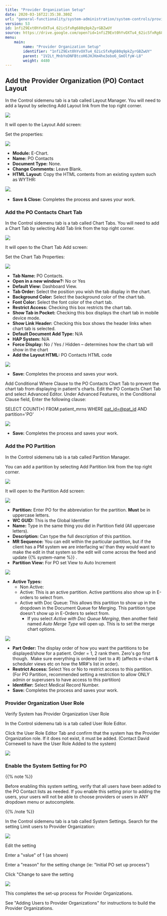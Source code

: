 ```yaml
---
title: "Provider Organization Setup"
date: 2020-03-16T22:35:38.380Z
url: "general-functionality/system-administration/system-controls/provider-organization-setup.html"
version: 53
id: 1nfiZ9Ext0hYvOXTu4_62icSfxRg680q9pkZyrGBZwUY
source: https://drive.google.com/open?id=1nfiZ9Ext0hYvOXTu4_62icSfxRg680q9pkZyrGBZwUY
menu:
    main:
        name: "Provider Organization Setup"
        identifier: "1nfiZ9Ext0hYvOXTu4_62icSfxRg680q9pkZyrGBZwUY"
        parent: "1V2Lt_MnbYoDNFBtcoH6JHJKm4he3obo6_GmOlfyW-L8"
        weight: 4480
---
```

## Add the Provider Organization (PO) Contact Layout

In the Control sidemenu tab is a tab called Layout Manager. You will need to add a layout by selecting Add Layout link from the top right corner.

![](../../../external_files/faa18fc351dc1a38f989214714b9a319.png)

It will open to the Layout Add screen:

Set the properties:

![](../../../external_files/9b911f9e72e62818ec328730c4281122.png)

* <strong>Module:</strong> E-Chart.
* <strong>Name:</strong> PO Contacts
* <strong>Document Type:</strong> None.
* <strong>Change Comments:</strong> Leave Blank.
* <strong>HTML Layout:</strong> Copy the HTML contents from an existing system such as WYTHR:

![](../../../external_files/ff58018b70ef48ba39763270e3880469.png).

* <strong>Save & Close:</strong> Completes the process and saves your work.

### Add the PO Contacts Chart Tab

In the Control sidemenu tab is a tab called Chart Tabs. You will need to add a Chart Tab by selecting Add Tab link from the top right corner.

![](../../../external_files/bcc9f0056197b6b835c6955a106253b0.png)

It will open to the Chart Tab Add screen:

Set the Chart Tab Properties:

![](../../../external_files/51e61a2957fbdf76ca0ef44ada9803cd.png)

* <strong>Tab Name:</strong> PO Contacts.
* <strong>Open in a new window?:</strong> No or Yes
* <strong>Default View:</strong> Dashboard View.
* <strong>Tab Order:</strong> Select the position you wish the tab display in the chart.
* <strong>Background Color:</strong> Select the background color of the chart tab.
* <strong>Font Color:</strong> Select the font color of the chart tab.
* <strong>Restrict Access:</strong> Checking this box restricts the chart tab.
* <strong>Show Tab in Pocket:</strong> Checking this box displays the chart tab in mobile device mode.
* <strong>Show Link Header:</strong> Checking this box shows the header links when chart tab is selected.
* <strong>Default Document Add Type:</strong> N/A
* <strong>HAP System:</strong> N/A
* <strong>Force Display:</strong> No / Yes / Hidden – determines how the chart tab will show in the chart
* <strong>Add the Layout HTML:</strong> PO Contacts HTML code

![](../../../external_files/8f7ac5049f5e36e179ad5ff1ff52d46e.png)

* <strong>Save:</strong> Completes the process and saves your work.

Add Conditional Where Clause to the PO Contacts Chart Tab to prevent the chart tab from displaying in patient's charts. Edit the PO Contacts Chart Tab and select Advanced Editor. Under Advanced Features, in the Conditional Clause field, Enter the following clause:

SELECT COUNT(*) FROM patient_mrns WHERE [pat_id=@pat_id](../../../mailto:pat_id=@pat_id) AND partition='PO'

![](../../../external_files/91ee24da57543cc4d9b7564e88c55a02.png)

* <strong>Save:</strong> Completes the process and saves your work.

### Add the PO Partition

In the Control sidemenu tab is a tab called Partition Manager.

You can add a partition by selecting Add Partition link from the top right corner.

![](../../../external_files/b4f749c04cb8bd1822da9f49fe9b5f44.png)

It will open to the Partition Add screen:

![](../../../external_files/f0bfa81f73aa99a44f8bfac31f964844.png)

* <strong>Partition:</strong> Enter PO for the abbreviation for the partition. <strong>Must</strong> be in uppercase letters.
* <strong>WC GUID:</strong> This is the Global Identifier
* <strong>Name:</strong> Type in the same thing you did in Partition field (All uppercase letters).
* <strong>Description:</strong> Can type the full description of this partition.
* <strong>MR Sequence:</strong> You can edit within the particular partition, but if the client has a PM system we are interfacing w/ than they would want to make the edit in that system so the edit will come across the feed and update {{% system-name %}} .
* <strong>Partition View:</strong> For PO set View to Auto Increment

![](../../../external_files/5be5c7a593f32ae31f69acf1180966cf.png)

* <strong>Active Types:</strong>
    * Non Active:
    * Active: This is an active partition. Active partitions also show up in E-orders to select from.
    * Active with Doc Queue: This allows this partition to show up in the dropdown in the Document Queue for Merging. This partition type doesn't show up in E-Orders to select from.
        * If you select <em>Active with Doc Queue Merging</em>, then another field named <em>Auto Merge Type</em> will open up. This is to set the merge chart options.

![](../../../external_files/7ca13be6603ab9de40c4fb160b5492ac.png)

* <strong>Part Order:</strong> The display order of how you want the partitions to be displayed/show for a patient. Order = 1, 2 rank them. Zero's go first though.  Make sure everything is ordered (set to a #) (affects e-chart & scheduler views etc on how the MR#'s list in order).
* <strong>Restrict Access:</strong> Select Yes or No to restrict access to this partition. (For PO Partition, recommended setting a restriction to allow ONLY admin or superusers to have access to this partition)
* <strong>Identifier:</strong> Select Medical Record Number.
* <strong>Save:</strong> Completes the process and saves your work.

### Provider Organization User Role

Verify System has Provider Organization User Role

In the Control sidemenu tab is a tab called User Role Editor.

Click the User Role Editor Tab and confirm that the system has the Provider Organization role. If it does not exist, it must be added. (Contact David Cornewell to have the User Role Added to the system)

![](../../../external_files/9ce57223b24c64f93101f3f1c68decee.png)

### Enable the System Setting for PO

{{% note %}}

Before enabling this system setting, verify that all users have been added to the PO Contact lists as needed. If you enable this setting prior to adding the users, your users will not be able to choose providers or users in ANY dropdown menu or autocomplete.

{{% /note %}}


In the Control sidemenu tab is a tab called System Settings. Search for the setting Limit users to Provider Organization:

![](../../../external_files/bc255d38566fbc54f1a32074c5b9df13.png)

Edit the setting

Enter a "value" of 1 (as shown)

Enter a "reason" for the setting change (ie: "Initial PO set up process")

Click "Change to save the setting

![](../../../external_files/d062b2b329b0a5dbb9d7040c29a60caf.png)

This completes the set-up process for Provider Organizations.

See "Adding Users to Provider Organizations" for instructions to build the Provider Organizations.

